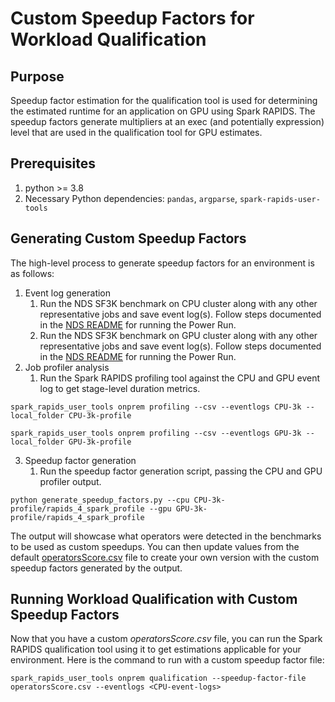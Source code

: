 # Custom Speedup Factors for Workload Qualification

## Purpose

Speedup factor estimation for the qualification tool is used for determining the estimated runtime for an application on GPU using Spark RAPIDS.  The speedup factors generate multipliers at an exec (and potentially expression) level that are used in the qualification tool for GPU estimates.

## Prerequisites

1. python >= 3.8
2. Necessary Python dependencies: `pandas`, `argparse`, `spark-rapids-user-tools`

## Generating Custom Speedup Factors

The high-level process to generate speedup factors for an environment is as follows:

1. Event log generation
   1. Run the NDS SF3K benchmark on CPU cluster along with any other representative jobs and save event log(s).  Follow steps documented in the [NDS README](https://github.com/NVIDIA/spark-rapids-benchmarks/blob/dev/nds/README.md) for running the Power Run.
   2. Run the NDS SF3K benchmark on GPU cluster along with any other representative jobs and save event log(s).  Follow steps documented in the [NDS README](https://github.com/NVIDIA/spark-rapids-benchmarks/blob/dev/nds/README.md) for running the Power Run.
2. Job profiler analysis
   1. Run the Spark RAPIDS profiling tool against the CPU and GPU event log to get stage-level duration metrics.
```
spark_rapids_user_tools onprem profiling --csv --eventlogs CPU-3k --local_folder CPU-3k-profile

spark_rapids_user_tools onprem profiling --csv --eventlogs GPU-3k --local_folder GPU-3k-profile
```
3. Speedup factor generation
   1. Run the speedup factor generation script, passing the CPU and GPU profiler output.  
```
python generate_speedup_factors.py --cpu CPU-3k-profile/rapids_4_spark_profile --gpu GPU-3k-profile/rapids_4_spark_profile
```

The output will showcase what operators were detected in the benchmarks to be used as custom speedups.  You can then update values from the default [operatorsScore.csv](https://github.com/NVIDIA/spark-rapids-tools/blob/dev/core/src/main/resources/operatorsScore.csv) file to create your own version with the custom speedup factors generated by the output.

## Running Workload Qualification with Custom Speedup Factors

Now that you have a custom *operatorsScore.csv* file, you can run the Spark RAPIDS qualification tool using it to get estimations applicable for your environment.  Here is the command to run with a custom speedup factor file:
```
spark_rapids_user_tools onprem qualification --speedup-factor-file operatorsScore.csv --eventlogs <CPU-event-logs>
```

